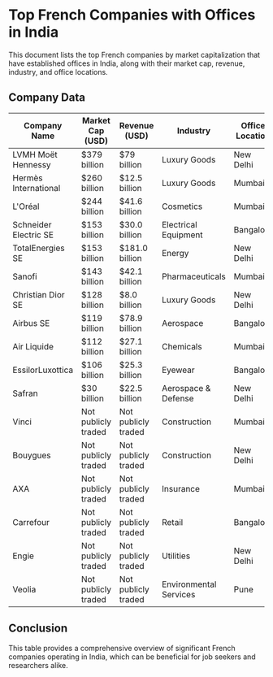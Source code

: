 # Top French Companies with Offices in India

This document lists the top French companies by market capitalization that have established offices in India, along with their market cap, revenue, industry, and office locations.

## Company Data

| **Company Name**      | **Market Cap (USD)** | **Revenue (USD)**   | **Industry**           | **Office Location** |
| --------------------- | -------------------- | ------------------- | ---------------------- | ------------------- |
| LVMH Moët Hennessy    | $379 billion         | $79 billion         | Luxury Goods           | New Delhi           |
| Hermès International  | $260 billion         | $12.5 billion       | Luxury Goods           | Mumbai              |
| L'Oréal               | $244 billion         | $41.6 billion       | Cosmetics              | Mumbai              |
| Schneider Electric SE | $153 billion         | $30.0 billion       | Electrical Equipment   | Bangalore           |
| TotalEnergies SE      | $153 billion         | $181.0 billion      | Energy                 | New Delhi           |
| Sanofi                | $143 billion         | $42.1 billion       | Pharmaceuticals        | Mumbai              |
| Christian Dior SE     | $128 billion         | $8.0 billion        | Luxury Goods           | New Delhi           |
| Airbus SE             | $119 billion         | $78.9 billion       | Aerospace              | Bangalore           |
| Air Liquide           | $112 billion         | $27.1 billion       | Chemicals              | Mumbai              |
| EssilorLuxottica      | $106 billion         | $25.3 billion       | Eyewear                | Bangalore           |
| Safran                | $30 billion          | $22.5 billion       | Aerospace & Defense    | New Delhi           |
| Vinci                 | Not publicly traded  | Not publicly traded | Construction           | Mumbai              |
| Bouygues              | Not publicly traded  | Not publicly traded | Construction           | New Delhi           |
| AXA                   | Not publicly traded  | Not publicly traded | Insurance              | Mumbai              |
| Carrefour             | Not publicly traded  | Not publicly traded | Retail                 | Bangalore           |
| Engie                 | Not publicly traded  | Not publicly traded | Utilities              | New Delhi           |
| Veolia                | Not publicly traded  | Not publicly traded | Environmental Services | Pune                |

## Conclusion

This table provides a comprehensive overview of significant French companies operating in India, which can be beneficial for job seekers and researchers alike.
